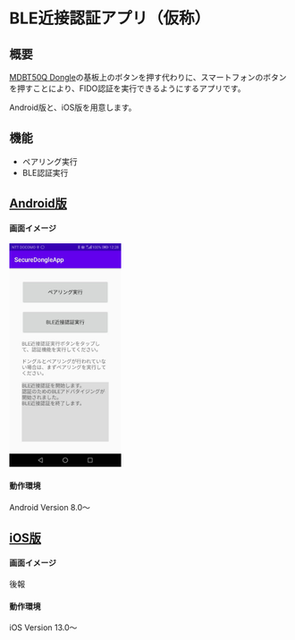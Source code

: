 # BLE近接認証アプリ（仮称）

## 概要
[MDBT50Q Dongle](../../FIDO2Device/MDBT50Q_Dongle/README.md)の基板上のボタンを押す代わりに、スマートフォンのボタンを押すことにより、FIDO認証を実行できるようにするアプリです。

Android版と、iOS版を用意します。

## 機能
* ペアリング実行
* BLE認証実行

## [Android版](Android)

#### 画面イメージ
<img src="Android/assets01/0001.jpg" width="200">

#### 動作環境
Android Version 8.0〜

## [iOS版](iOS)

#### 画面イメージ
後報

#### 動作環境
iOS Version 13.0〜
